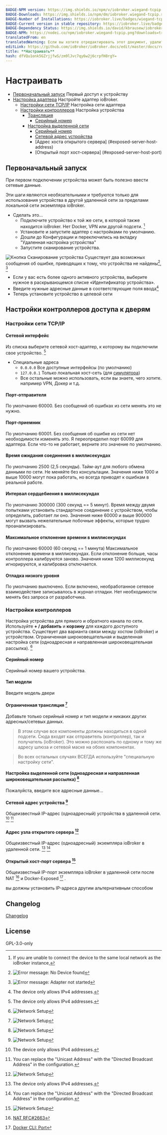 ```yaml
---
BADGE-NPM version: https://img.shields.io/npm/v/iobroker.wiegand-tcpip.svg
BADGE-Downloads: https://img.shields.io/npm/dm/iobroker.wiegand-tcpip.svg
BADGE-Number of Installations: https://iobroker.live/badges/wiegand-tcpip-installed.svg
BADGE-Current version in stable repository: https://iobroker.live/badges/wiegand-tcpip-stable.svg
BADGE-Dependency Status: https://img.shields.io/david/kbrausew/iobroker.wiegand-tcpip.svg
BADGE-NPM: https://nodei.co/npm/iobroker.wiegand-tcpip.png?downloads=true
translatedFrom: en
translatedWarning: Если вы хотите отредактировать этот документ, удалите поле «translationFrom», в противном случае этот документ будет снова автоматически переведен
editLink: https://github.com/ioBroker/ioBroker.docs/edit/master/docs/ru/adapterref/iobroker.wiegand-tcpip/README.md
title: **Настраивать**
hash: dfVQu1onk5GZrjjfwS/zm9lJvc7qy6w2j6crpfH8rgY=
---
```

# **Настраивать**
- [Первоначальный запуск](#initial-start-up) Первый доступ к устройству
- [Настройка адаптера](#door-access-controllers-settings) Настройте адаптер ioBroker.
  - [Настройки сети TCP/IP](#tcpip-network-settings) Настройка сети адаптера
  - [Настройки контроллеров](#controllers-settings) Настройка устройства
    - [Трансляция](#трансляция)
      - [Серийный номер](#серийный-номер)
    - [Настройка выделенной сети](#dedicated-network-setup)
      - [Серийный номер](#серийный-номер)
      - [Сетевой адрес устройства](#device-network-address)
      - [Адрес хоста открытого сервера] (#exposed-server-host-address)
      - [Открытый порт хост-сервера] (#exposed-server-host-port)

## **Первоначальный запуск**
При первом подключении устройства может быть полезно ввести сетевые данные.

Эти шаги являются необязательными и требуются только для использования устройства в другой удаленной сети за пределами локальной сети экземпляра ioBroker.

* Сделать это...
  - Подключите устройство к той же сети, в которой также находится ioBroker. Нет Docker, VPN или другой подсети. [^1]
  - Установите и запустите адаптер с настройками по умолчанию.
  - Дошли до Конфигурации и переключились на вкладку "Удаленная настройка устройства"
  - Запустите сканирование устройства.

![Кнопка Сканирование устройства](../../../en/adapterref/iobroker.wiegand-tcpip/images/device-scan.png) Существует два возможных сообщения об ошибке, приводящих к тому, что устройства не найдены[^3], [^4]

  - Если у вас есть более одного активного устройства, выберите нужное в раскрывающемся списке «Идентификатор устройства».
  - Введите нужные адресные данные в соответствующие поля ввода[^2]
  - Теперь установите устройство в целевой сети

## **Настройки контроллеров доступа к дверям**
### **Настройки сети TCP/IP**
#### **Сетевой интерфейс**
Из списка выберите сетевой хост-адаптер, к которому вы подключили свое устройство. [^2]

- Специальные адреса
  - `0.0.0.0` Все доступные интерфейсы (по умолчанию)
  - `127.0.0.1` Только локальная хост-сеть (для [симулятора](https://github.com/uhppoted/uhppote-simulator))
  - Все остальные можно использовать, если вы знаете, чего хотите. например VPN, Докер и т.д.

#### **Порт-отправителя**
По умолчанию 60000. Без сообщений об ошибках из сети менять это не нужно.

#### **Порт-приемник**
По умолчанию 60001. Без сообщения об ошибке из сети нет необходимости изменять это.
Я переопределил порт 60099 для адаптера. Если что-то не работает, верните это значение по умолчанию.

#### **Время ожидания соединения в миллисекундах**
По умолчанию 2500 (2,5 секунды).
Тайм-аут для любого обмена данными по сети.
Не меняйте без консультации.
Значения ниже 1000 и выше 10000 могут пока работать, но всегда приводят к ошибкам в реальной работе.

#### **Интервал сердцебиения в миллисекундах**
По умолчанию 300000 (300 секунд == 5 минут).
Время между двумя попытками установить стандартное соединение с устройством, чтобы определить, работает ли оно.
Значения ниже 60000 и выше 900000 могут вызвать нежелательные побочные эффекты, которые трудно проанализировать.

#### **Максимальное отклонение времени в миллисекундах**
По умолчанию 60000 (60 секунд == 1 минута) Максимальное отклонение времени в миллисекундах.
Если отклонение больше, часы контроллера калибруются заново.
Значения ниже 1200 миллисекунд игнорируются, и калибровка отключается.

#### **Отладка низкого уровня**
По умолчанию выключено. Если включено, необработанное сетевое взаимодействие записывалось в журнал отладки.
Нет необходимости менять без запроса от разработчика.

### **Настройки контроллеров**
Настройка устройства для прямого и обратного канала по сети.
Используйте **+ / добавить** и **корзину** для каждого доступного устройства.
Существует два варианта связи между хостом (ioBroker) и устройством.
Ограниченная широковещательная и выделенная настройка сети (одноадресная и направленная широковещательная рассылка). [^7]

#### **Серийный номер**
Серийный номер вашего устройства.

#### **Тип модели**
Введите модель двери

#### **Ограниченная трансляция** [^7]
Добавьте только серийный номер и тип модели и никаких других адресных/сетевых данных.
>В этом случае все компоненты должны находиться в одной подсети.
> Сюда входят как отправитель (контроллер), так и получатель (ioBroker).
>Это можно распознать по одному и тому же адресу шлюза и сетевой маске на обоих компонентах.

>Во всех остальных случаях ВСЕГДА используйте "специальную настройку сети".

#### **Настройка выделенной сети (одноадресная и направленная широковещательная рассылка)** [^7]
Пожалуйста, введите все адресные данные...

#### **Сетевой адрес устройства** [^7]
Общеизвестный IP-адрес (одноадресный) устройства в удаленной сети. [^2] [^8]

#### **Адрес узла открытого сервера** [^7]
Общеизвестный IP-адрес (одноадресный) экземпляра ioBroker в удаленной сети. [^2] [^8]

#### **Открытый хост-порт сервера** [^7]
Общеизвестный IP-порт экземпляра ioBroker в удаленной сети после NAT [^5] и Docker-Exposed [^6] .

[^1]: If you are unable to connect the device to the same local network as the ioBroker instance,

  вы должны установить IP-адреса другим альтернативным способом

[^2]: The device only allows IPv4 addresses.

[^3]: ![Error message: No Device found](../../../en/adapterref/iobroker.wiegand-tcpip/images/no-devices-found.png)

[^4]: ![Error message: Adapter not started](../../../en/adapterref/iobroker.wiegand-tcpip/images/adapter-not-run.png)

[^5]: [NAT RFC#2663](https://datatracker.ietf.org/doc/html/rfc2663)

[^6]: [Docker CLI: Port](https://docs.docker.com/engine/reference/commandline/port/)

[^7]: ![Network Setup](../../../en/adapterref/iobroker.wiegand-tcpip/images/network-setup.png)

[^8]: You can replace the "Unicast Address" with the "Directed Broadcast Address" in the configuration.

## Changelog
[Changelog](CHANGELOG.md)

## License
GPL-3.0-only